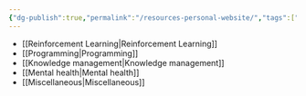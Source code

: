 ```yaml
---
{"dg-publish":true,"permalink":"/resources-personal-website/","tags":["gardenEntry"]}
---
```



- [[Reinforcement Learning\|Reinforcement Learning]]
- [[Programming\|Programming]]
- [[Knowledge management\|Knowledge management]]
- [[Mental health\|Mental health]]
- [[Miscellaneous\|Miscellaneous]]